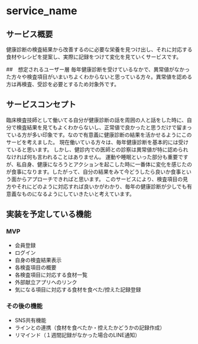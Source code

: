 # service_name


## サービス概要
健康診断の検査結果から改善するのに必要な栄養を見つけ出し、それに対応する食材やレシピを提案し、実際に記録をつけて変化を見ていくサービスです。


##　想定されるユーザー層
毎年健康診断を受けているなかで、異常値がなかった方々や検査項目がいまいちよくわからないと思っている方々。異常値を認める方は再検査、受診を必要とするため対象外です。

## サービスコンセプト
臨床検査技師として働いてる自分が健康診断の話を周囲の人と話をした時に、自分で検査結果を見てもよくわからないし、正常値で良かったと思うだけで留まっている方が多い印象です。なので有意義に健康診断の結果を活かせるようにこのサービを考えました。
現在働いている方々は、毎年健康診断を基本的には受けていると思います。
しかし、健診内での医師との診察は異常値が特に認められなければ何も言われることはありません。
運動や睡眠といった部分も重要ですが、私自身、健康になろうとアクションを起こした時に一番体に変化を感じたのが食事になります。したがって、自分の結果をみて今どうしたら良いか食事という面からアプローチできればと思います。
このサービスにより、検査項目の見方やそれにどのように対応すれば良いかがわかり、毎年の健康診断が少しでも有意義なものになるようにしていきたいと考えています。


## 実装を予定している機能
### MVP
* 会員登録
* ログイン
* 自身の検査結果表示
* 各検査項目の概要
* 各検査項目に対応する食材一覧
* 外部献立アプリへのリンク
* 気になる項目に対応する食材を食べた/控えた記録登録

### その後の機能
* SNS共有機能
* ラインとの連携（食材を食べたか・控えたかどうかの記録作成）
* リマインド（１週間記録がなかった場合のLINE通知）